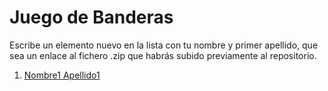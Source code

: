 Juego de Banderas
======

Escribe un elemento nuevo en la lista con tu nombre y primer apellido, que sea un enlace al fichero .zip que habrás subido previamente al repositorio.
1. [Nombre1 Apellido1](enlace-al-fichero)
